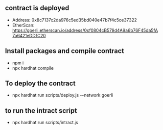 ## contract is deployed
  - Address: 0x8c7137c2da976c5ed35bd040e47b7f4c5ce37322
  - EtherScan: https://goerli.etherscan.io/address/0xf0804cB579d4A9a6b76F45da5fA7a6421eDD1C20

## Install packages and compile contract
  - npm i
  - npx hardhat compile

## To deploy the contract
  - npx hardhat run scripts/deploy.js --network goerli

## to run the intract script
  - npx hardhat run scripts/intract.js
